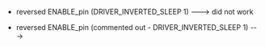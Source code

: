 * reversed ENABLE_pin (DRIVER_INVERTED_SLEEP     1)
---> did not work 

* reversed ENABLE_pin (commented out - DRIVER_INVERTED_SLEEP     1)
---> 
